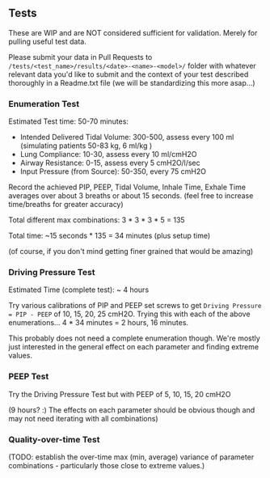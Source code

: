 
## Tests

These are WIP and are NOT considered sufficient for validation.  Merely for pulling useful test data.

Please submit your data in Pull Requests to `/tests/<test_name>/results/<date>-<name>-<model>/` folder with whatever relevant data you'd like to submit and the context of your test described thoroughly in a Readme.txt file (we will be standardizing this more asap...)

### Enumeration Test

Estimated Test time: 50-70 minutes:

* Intended Delivered Tidal Volume:  300-500, assess every 100 ml  (simulating patients 50-83 kg, 6 ml/kg )
* Lung Compliance:  10-30, assess every 10 ml/cmH2O
* Airway Resistance: 0-15, assess every 5 cmH2O/l/sec
* Input Pressure (from Source): 50-350, every 75 cmH2O

Record the achieved PIP, PEEP, Tidal Volume, Inhale Time, Exhale Time averages over about 3 breaths or about 15 seconds. 
(feel free to increase time/breaths for greater accuracy)

Total different max combinations:  3 * 3 * 3 * 5 = 135

Total time: ~15 seconds * 135 =  34 minutes (plus setup time)

(of course, if you don't mind getting finer grained that would be amazing)


### Driving Pressure Test

Estimated Time (complete test): ~ 4 hours

Try various calibrations of PIP and PEEP set screws to get `Driving Pressure = PIP - PEEP` of 10, 15, 20, 25 cmH2O.
Trying this with each of the above enumerations...  4 * 34 minutes = 2 hours, 16 minutes.

This probably does not need a complete enumeration though.  We're mostly just interested in the general effect on each parameter and finding extreme values.


### PEEP Test

Try the Driving Pressure Test but with PEEP of 5, 10, 15, 20 cmH2O

(9 hours? :)  The effects on each parameter should be obvious though and may not need iterating with all combinations)


### Quality-over-time Test

(TODO: establish the over-time max (min, average) variance of parameter combinations - particularly those close to extreme values.)
